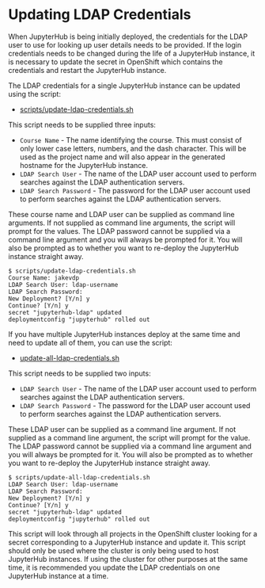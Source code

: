 # Updating LDAP Credentials

When JupyterHub is being initially deployed, the credentials for the LDAP user to use for looking up user details needs to be provided. If the login credentials needs to be changed during the life of a JupyterHub instance, it is necessary to update the secret in OpenShift which contains the credentials and restart the JupyterHub instance.

The LDAP credentials for a single JupyterHub instance can be updated using the script:

* [scripts/update-ldap-credentials.sh](../scripts/update-ldap-credentials.sh)

This script needs to be supplied three inputs:

* ``Course Name`` - The name identifying the course. This must consist of only lower case letters, numbers, and the dash character. This will be used as the project name and will also appear in the generated hostname for the JupyterHub instance.
* ``LDAP Search User`` - The name of the LDAP user account used to perform searches against the LDAP authentication servers.
* ``LDAP Search Password`` - The password for the LDAP user account used to perform searches against the LDAP authentication servers.

These course name and LDAP user can be supplied as command line arguments. If not supplied as command line arguments, the script will prompt for the values. The LDAP password cannot be supplied via a command line argument and you will always be prompted for it. You will also be prompted as to whether you want to re-deploy the JupyterHub instance straight away.

```
$ scripts/update-ldap-credentials.sh
Course Name: jakevdp
LDAP Search User: ldap-username
LDAP Search Password:
New Deployment? [Y/n] y
Continue? [Y/n] y
secret "jupyterhub-ldap" updated
deploymentconfig "jupyterhub" rolled out
```

If you have multiple JupyterHub instances deploy at the same time and need to update all of them, you can use the script:

* [update-all-ldap-credentials.sh](../update-all-ldap-credentials.sh)

This script needs to be supplied two inputs:

* ``LDAP Search User`` - The name of the LDAP user account used to perform searches against the LDAP authentication servers.
* ``LDAP Search Password`` - The password for the LDAP user account used to perform searches against the LDAP authentication servers.

These LDAP user can be supplied as a command line argument. If not supplied as a command line argument, the script will prompt for the value. The LDAP password cannot be supplied via a command line argument and you will always be prompted for it. You will also be prompted as to whether you want to re-deploy the JupyterHub instance straight away.

```
$ scripts/update-all-ldap-credentials.sh
LDAP Search User: ldap-username
LDAP Search Password:
New Deployment? [Y/n] y
Continue? [Y/n] y
secret "jupyterhub-ldap" updated
deploymentconfig "jupyterhub" rolled out
```

This script will look through all projects in the OpenShift cluster looking for a secret corresponding to a JupyterHub instance and update it. This script should only be used where the cluster is only being used to host JupyterHub instances. If using the cluster for other purposes at the same time, it is recommended you update the LDAP credentials on one JupyterHub instance at a time.
